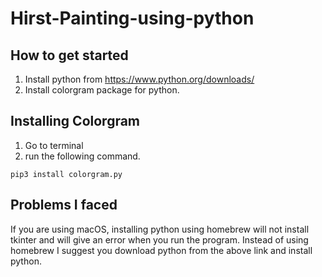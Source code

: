 # Hirst-Painting-using-python
## How to get started
1) Install python from https://www.python.org/downloads/
2) Install colorgram package for python.

## Installing Colorgram
1) Go to terminal
2) run the following command.
```
pip3 install colorgram.py 
```

## Problems I faced
If you are using macOS, installing python using homebrew will not install tkinter and will give an error when you run the program. Instead of using homebrew I suggest you download python from the above link and install python.

